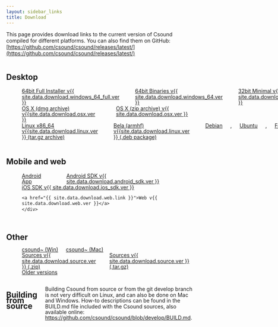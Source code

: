 ```yaml
---
layout: sidebar_links
title: Download
---
```


This page provides download links to the current version of Csound compiled for
different platforms. You can also find them on GitHub:
[https://github.com/csound/csound/releases/latest/](https://github.com/csound/csound/releases/latest/)

<!--
If you want to update the links to Csound distributions on this page,
please, do it in the 'download.yaml' file located in '_data' directory':
https://github.com/csound/csound.github.io/blob/master/_data/
-->


<!-- Desktop -->

<div class="nine columns">
    <h2 class="align-center">Desktop</h2>
</div>

<div style="line-height: 1.1em">
    <div class="three columns align-center">
        <i class="fa fa-4x fa-windows"></i><br/>
	<a href="{{ site.data.download.windows_64_full.link }}">64bit Full Installer v{{ site.data.download.windows_64_full.ver }}</a><br/>
	<a href="{{ site.data.download.windows_64.link }}">64bit Binaries v{{ site.data.download.windows_64.ver }}</a><br/>
	<a href="{{ site.data.download.windows_32.link }}">32bit Minimal v{{ site.data.download.windows_32.ver }}</a>
    </div>
    <div class="three columns align-center">
        <i class="fa fa-4x fa-apple"></i><br/>
	<a href="{{ site.data.download.osx.link }}">OS X (dmg archive) v{{site.data.download.osx.ver }}</a><br/>
    <a href="{{ site.data.download.osx.zip_link }}">OS X (zip archive) v{{ site.data.download.osx.ver }}</a>
    </div>
    <div class="three columns align-center">
        <i class="fa fa-4x fa-linux"></i><br/>
    <a href="{{ site.data.download.linux.archive_link }}">Linux x86_64
    v{{site.data.download.linux.ver }}
    (tar.gz archive)</a> <br/>
        <a href="{{ site.data.download.linux.bela_link }}">Bela
        (armhf) v{{site.data.download.linux.ver }}
    (.deb package)</a> <br/>
	<a href="{{ site.data.download.linux.debian_link }}">Debian</a>,
	<a href="{{ site.data.download.linux.ubuntu_link }}">Ubuntu</a>,
	<a href="{{ site.data.download.linux.fedora_link }}">Fedora</a>
	or <a href="#building-from-source">build</a> Csound from source
    </div>
</div>


<!-- Mobile and Web -->
<div class="nine columns"><br/></div>

<div class="nine columns">
    <h2 class="align-center">Mobile and web</h2>
</div>

<div style="line-height: 1.1em">
    <div class="three columns align-center">
        <i class="fa fa-4x fa-android"></i><br/>
	<a href="{{ site.data.download.android_app.link }}">Android App</a>
	<br/>
	<a href="{{ site.data.download.android_sdk.link }}">Android SDK v{{ site.data.download.android_sdk.ver }}</a>
    </div>
    <div class="three columns align-center">
        <i class="fa fa-4x fa-apple"></i><br/>
	<a href="{{ site.data.download.ios_sdk.link }}">iOS SDK v{{ site.data.download.ios_sdk.ver }}</a>
    </div>
    <div class="three columns align-center">
        <i class="fa fa-4x fa-html5"></i><br/>

	<a href="{{ site.data.download.web.link }}">Web v{{ site.data.download.web.ver }}</a>
    </div>
</div>


<!-- Other -->
<div class="nine columns"><br/></div>

<div class="nine columns">
    <h2 class="align-center">Other</h2>
</div>

<div style="line-height: 1.1em">
    <div class="three columns align-center">
        <i class="fa fa-4x fa-bicycle"></i><br/>
	<a href="{{ site.data.download.max.win_link }}">csound~ (Win)</a>
	<a href="{{ site.data.download.max.osx_link }}">csound~ (Mac)</a>
    </div>
    <div class="three columns align-center">
        <i class="fa fa-4x fa-file-code-o"></i><br/>
	<a href="{{ site.data.download.source.zip_link }}">Sources v{{ site.data.download.source.ver }} (.zip)</a>
	<a href="{{ site.data.download.source.tgz_link }}">Sources v{{ site.data.download.source.ver }} (.tar.gz)</a>
    </div>
    <div class="three columns align-center">
        <i class="fa fa-4x fa-archive"></i><br/>
	<a href="{{ site.data.download.archives.link }}">Older versions</a>
    </div>
</div>


<div class="nine columns"><br/></div>
<div class="eleven columns">
    <h2 name="building-from-source">Building from source</h2>
    <p>
	Building Csound from source or from the git develop branch is not very difficult on Linux,
	and can also be done on Mac and Windows. How-to descriptions can be found in the BUILD.md
	file included with the Csound sources, also available online:
	<a href="https://github.com/csound/csound/blob/develop/BUILD.md">https://github.com/csound/csound/blob/develop/BUILD.md</a>.	
    </p>
</div>

